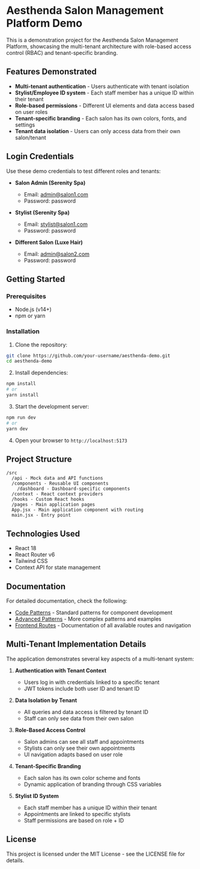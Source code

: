 # Aesthenda Salon Management Platform Demo

This is a demonstration project for the Aesthenda Salon Management Platform, showcasing the multi-tenant architecture with role-based access control (RBAC) and tenant-specific branding.

## Features Demonstrated

- **Multi-tenant authentication** - Users authenticate with tenant isolation
- **Stylist/Employee ID system** - Each staff member has a unique ID within their tenant
- **Role-based permissions** - Different UI elements and data access based on user roles
- **Tenant-specific branding** - Each salon has its own colors, fonts, and settings
- **Tenant data isolation** - Users can only access data from their own salon/tenant

## Login Credentials

Use these demo credentials to test different roles and tenants:

- **Salon Admin (Serenity Spa)**
  - Email: admin@salon1.com
  - Password: password
  
- **Stylist (Serenity Spa)**
  - Email: stylist@salon1.com
  - Password: password
  
- **Different Salon (Luxe Hair)**
  - Email: admin@salon2.com
  - Password: password

## Getting Started

### Prerequisites

- Node.js (v14+)
- npm or yarn

### Installation

1. Clone the repository:
```bash
git clone https://github.com/your-username/aesthenda-demo.git
cd aesthenda-demo
```

2. Install dependencies:
```bash
npm install
# or
yarn install
```

3. Start the development server:
```bash
npm run dev
# or
yarn dev
```

4. Open your browser to `http://localhost:5173`

## Project Structure

```
/src
  /api - Mock data and API functions
  /components - Reusable UI components
    /dashboard - Dashboard-specific components
  /context - React context providers
  /hooks - Custom React hooks
  /pages - Main application pages
  App.jsx - Main application component with routing
  main.jsx - Entry point
```

## Technologies Used

- React 18
- React Router v6
- Tailwind CSS
- Context API for state management

## Documentation

For detailed documentation, check the following:

- [Code Patterns](/docs/PATTERNS.md) - Standard patterns for component development
- [Advanced Patterns](/docs/ADVANCED_PATTERNS.md) - More complex patterns and examples
- [Frontend Routes](/docs/navigation/ROUTES.md) - Documentation of all available routes and navigation

## Multi-Tenant Implementation Details

The application demonstrates several key aspects of a multi-tenant system:

1. **Authentication with Tenant Context**
   - Users log in with credentials linked to a specific tenant
   - JWT tokens include both user ID and tenant ID

2. **Data Isolation by Tenant**
   - All queries and data access is filtered by tenant ID
   - Staff can only see data from their own salon

3. **Role-Based Access Control**
   - Salon admins can see all staff and appointments
   - Stylists can only see their own appointments
   - UI navigation adapts based on user role

4. **Tenant-Specific Branding**
   - Each salon has its own color scheme and fonts
   - Dynamic application of branding through CSS variables

5. **Stylist ID System**
   - Each staff member has a unique ID within their tenant
   - Appointments are linked to specific stylists
   - Staff permissions are based on role + ID

## License

This project is licensed under the MIT License - see the LICENSE file for details.